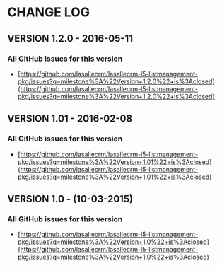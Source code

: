 # CHANGE LOG

## VERSION 1.2.0 - 2016-05-11

### All GitHub issues for this version
* [https://github.com/lasallecrm/lasallecrm-l5-listmanagement-pkg/issues?q=milestone%3A%22Version+1.2.0%22+is%3Aclosed](https://github.com/lasallecrm/lasallecrm-l5-listmanagement-pkg/issues?q=milestone%3A%22Version+1.2.0%22+is%3Aclosed)

## VERSION 1.01 - 2016-02-08

### All GitHub issues for this version
* [https://github.com/lasallecrm/lasallecrm-l5-listmanagement-pkg/issues?q=milestone%3A%22Version+1.01%22+is%3Aclosed](https://github.com/lasallecrm/lasallecrm-l5-listmanagement-pkg/issues?q=milestone%3A%22Version+1.01%22+is%3Aclosed)

## VERSION 1.0 - (10-03-2015)

### All GitHub issues for this version
* [https://github.com/lasallecrm/lasallecrm-l5-listmanagement-pkg/issues?q=milestone%3A%22Version+1.0%22+is%3Aclosed](https://github.com/lasallecrm/lasallecrm-l5-listmanagement-pkg/issues?q=milestone%3A%22Version+1.0%22+is%3Aclosed)






